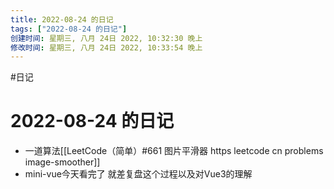 ```yaml
---
title: 2022-08-24 的日记
tags: ["2022-08-24 的日记"]
创建时间: 星期三, 八月 24日 2022, 10:32:30 晚上
修改时间: 星期三, 八月 24日 2022, 10:33:54 晚上
---
```

#日记

# 2022-08-24 的日记

- 一道算法[[LeetCode（简单）#661 图片平滑器 https leetcode cn problems image-smoother]]
- mini-vue今天看完了 就差复盘这个过程以及对Vue3的理解